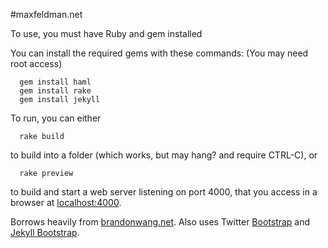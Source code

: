 #maxfeldman.net

To use, you must have Ruby and gem installed

You can install the required gems with these commands: (You may need root access)
```
  gem install haml
  gem install rake
  gem install jekyll
```

To run, you can either
```
  rake build
```
to build into a folder (which works, but may hang? and require CTRL-C), or
```
  rake preview
```
to build and start a web server listening on port 4000, that you access in a 
browser at [localhost:4000](http://localhost:4000).

Borrows heavily from [brandonwang.net](http://brandonwang.net). Also uses Twitter [Bootstrap](http://twitter.github.com/bootstrap/) and [Jekyll Bootstrap](http://jekyllbootstrap.com/).
